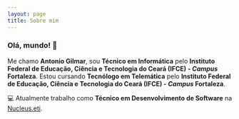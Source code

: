 ```yaml
---
layout: page
title: Sobre mim
---
```


### Olá, mundo! 👋
Me chamo **Antonio Gilmar**, sou **Técnico em Informática** pelo **Instituto Federal de Educação, Ciência e Tecnologia do Ceará (IFCE) - _Campus_ Fortaleza**. Estou cursando **Tecnólogo em Telemática** pelo **Instituto Federal de Educação, Ciência e Tecnologia do Ceará (IFCE) - _Campus_ Fortaleza**.

💻 Atualmente trabalho como **Técnico em Desenvolvimento de Software** na <a href="https://github.com/Nucleus-Inc" target="_blank">Nucleus.eti</a>.

